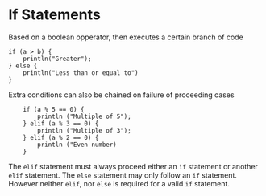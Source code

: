 # If Statements

Based on a boolean opperator, then executes a certain branch of code
```uniview linenums="1"
if (a > b) {
	println("Greater");
} else {
	println("Less than or equal to")
}
```

Extra conditions can also be chained on failure of proceeding cases
```uniview linenums="1"
	if (a % 5 == 0) {
		println ("Multiple of 5");
	} elif (a % 3 == 0) {
		println ("Multiple of 3");
	} elif (a % 2 == 0) {
		println ("Even number)
	}
```

The ``elif`` statement must always proceed either an ``if`` statement or another ``elif`` statement.
The ``else`` statement may only follow an ``if`` statement.
However neither ``elif``, nor ``else`` is required for a valid ``if`` statement.